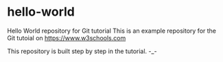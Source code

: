 # hello-world
Hello World repository for Git tutorial
This is an example repository for the Git tutoial on https://www.w3schools.com

This repository is built step by step in the tutorial.
-_-
